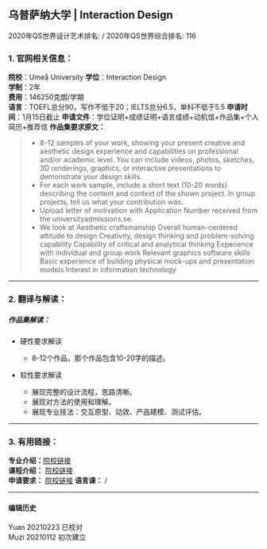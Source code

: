 ## 乌普萨纳大学 | Interaction Design

2020年QS世界设计艺术排名: /
2020年QS世界综合排名: 116  

### 1. 官网相关信息：

**院校**：Umeå University
**学位**：Interaction Design  
**学制**：2年  
**费用**：146250克朗/学期  
**语言**：TOEFL总分90，写作不低于20；IELTS总分6.5，单科不低于5.5
**申请时间**：1月15日截止
**申请文件**：学位证明+成绩证明+语言成绩+动机信+作品集+个人简历+推荐信
**作品集要求原文：**
> - 8-12 samples of your work, showing your present creative and aesthetic design experience and capabilities on professional and/or academic level. You can include videos, photos, sketches, 3D renderings, graphics, or interactive presentations to demonstrate your design skills.
> - For each work sample, include a short text (10-20 words) describing the content and context of the shown project. In group projects, tell us what your contribution was.
> - Upload letter of motivation with Application Number received from the universityadmissions.se.
> - We look at
Aesthetic craftsmanship
Overall human-centered attitude to design
Creativity, design thinking and problem-solving capability
Capability of critical and analytical thinking
Experience with individual and group work
Relevant graphics software skills
Basic experience of building physical mock-ups and presentation models
Interest in information technology


---

### 2. 翻译与解读：


##### 作品集解读：
- 硬性要求解读
  - 8-12个作品，那个作品包含10-20字的描述。

- 软性要求解读
  - 展现完整的设计流程，思路清晰。
  - 展现对方法的使用和理解。
  - 展现专业技法：交互原型、动效、产品建模、测试评估。

---

### 3. 有用链接：

**专业介绍：**[院校链接](https://www.umu.se/en/education/master/masters-programme-in-interaction-design/)  
**课程介绍：** [院校链接](https://www.umu.se/en/education/master/masters-programme-in-interaction-design/)  
**申请要求：** [院校链接](https://www.umu.se/en/education/master/masters-programme-in-interaction-design/)
**语言课：** /

---


#### 编辑历史
Yuan 20210223 已校对  
Muzi 20210112 初次建立
